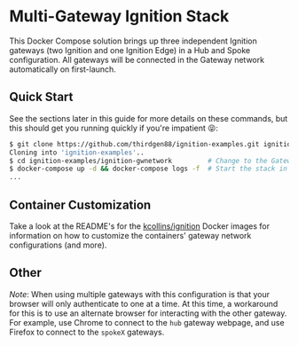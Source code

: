 # Multi-Gateway Ignition Stack

This Docker Compose solution brings up three independent Ignition gateways (two Ignition and one Ignition Edge) in a Hub and Spoke configuration.  All gateways will be connected in the Gateway network automatically on first-launch.

## Quick Start

See the sections later in this guide for more details on these commands, but this should get you running quickly if you're impatient 😝:

```bash
$ git clone https://github.com/thirdgen88/ignition-examples.git ignition-examples
Cloning into 'ignition-examples'..
$ cd ignition-examples/ignition-gwnetwork         # Change to the Gateway Network Example Folder
$ docker-compose up -d && docker-compose logs -f  # Start the stack in detached mode and start to follow the logs (break with Ctrl-C)
...
```

## Container Customization

Take a look at the README's for the [kcollins/ignition](http://hub.docker.com/r/kcollins/ignition) Docker images for information on how to customize the containers' gateway network configurations (and more).

## Other

_Note_:  When using multiple gateways with this configuration is that your browser will only authenticate to one at a time.  At this time, a workaround for this is to use an alternate browser for interacting with the other gateway.  For example, use Chrome to connect to the `hub` gateway webpage, and use Firefox to connect to the `spokeX` gateways.